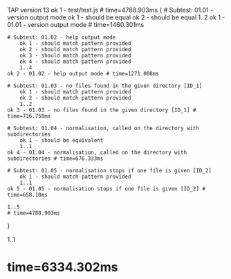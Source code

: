 TAP version 13
ok 1 - test/test.js # time=4788.903ms {
    # Subtest: 01.01 - version output mode
        ok 1 - should be equal
        ok 2 - should be equal
        1..2
    ok 1 - 01.01 - version output mode # time=1460.301ms
    
    # Subtest: 01.02 - help output mode
        ok 1 - should match pattern provided
        ok 2 - should match pattern provided
        ok 3 - should match pattern provided
        ok 4 - should match pattern provided
        1..4
    ok 2 - 01.02 - help output mode # time=1271.008ms
    
    # Subtest: 01.03 - no files found in the given directory [ID_1]
        ok 1 - should match pattern provided
        ok 2 - should match pattern provided
        1..2
    ok 3 - 01.03 - no files found in the given directory [ID_1] # time=716.758ms
    
    # Subtest: 01.04 - normalisation, called on the directory with subdirectories
        ok 1 - should be equivalent
        1..1
    ok 4 - 01.04 - normalisation, called on the directory with subdirectories # time=676.333ms
    
    # Subtest: 01.05 - normalisation stops if one file is given [ID_2]
        ok 1 - should match pattern provided
        1..1
    ok 5 - 01.05 - normalisation stops if one file is given [ID_2] # time=658.18ms
    
    1..5
    # time=4788.903ms
}

1..1
# time=6334.302ms
